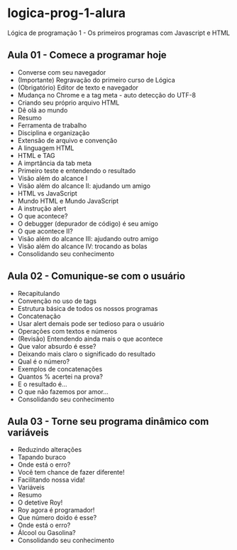 # logica-prog-1-alura
Lógica de programação 1 - Os primeiros programas com Javascript e HTML

<h2>Aula 01 - Comece a programar hoje</h2>
    <ul> 
        <li>Converse com seu navegador</li>
        <li> (Importante) Regravação do primeiro curso de Lógica </li>
        <li> (Obrigatório) Editor de texto e navegador </li>
        <li> Mudança no Chrome e a tag meta - auto detecção do UTF-8 </li>
        <li> Criando seu próprio arquivo HTML </li>
        <li> Dê olá ao mundo </li>
        <li> Resumo </li>
        <li> Ferramenta de trabalho </li>
        <li> Disciplina e organização </li>
        <li> Extensão de arquivo e convenção </li>
        <li> A linguagem HTML </li>
        <li> HTML e TAG </li>
        <li> A imprtância da tab meta </li>
        <li> Primeiro teste e entendendo o resultado </li>
        <li> Visão além do alcance I </li>
        <li> Visão além do alcance II: ajudando um amigo </li>
        <li> HTML vs JavaScript </li>
        <li> Mundo HTML e Mundo JavaScript </li>
        <li> A instrução alert </li>
        <li> O que acontece? </li>
        <li> O debugger (depurador de código) é seu amigo </li>
        <li> O que acontece II? </li>
        <li> Visão além do alcance III: ajudando outro amigo </li>
        <li> Visão além do alcance IV: trocando as bolas </li>
        <li> Consolidando seu conhecimento </li>
    </ul>

<h2>Aula 02 - Comunique-se com o usuário</h2>
    <ul>         
        <li>Recapitulando</li>
        <li>Convenção no uso de tags</li>
        <li>Estrutura básica de todos os nossos programas</li>
        <li>Concatenação</li>
        <li>Usar alert demais pode ser tedioso para o usuário</li>
        <li>Operações com textos e números</li>
        <li>(Revisão) Entendendo ainda mais o que acontece</li>
        <li>Que valor absurdo é esse?</li>
        <li>Deixando mais claro o significado do resultado</li>
        <li>Qual é o número?</li>
        <li>Exemplos de concatenações</li>
        <li>Quantos % acertei na prova?</li>
        <li>E o resultado é...</li>
        <li>O que não fazemos por amor...</li>
        <li>Consolidando seu conhecimento</li>
    </ul>

<h2>Aula 03 - Torne seu programa dinâmico com variáveis</h2>
    <ul>         
        <li>Reduzindo alterações</li>
        <li>Tapando buraco</li>
        <li>Onde está o erro?</li>
        <li>Você tem chance de fazer diferente!</li>
        <li>Facilitando nossa vida!</li>
        <li>Variáveis</li>
        <li>Resumo</li>
        <li>O detetive Roy!</li>
        <li>Roy agora é programador!</li>
        <li>Que número doido é esse?</li>
        <li>Onde está o erro?</li>
        <li>Álcool ou Gasolina?</li>
        <li>Consolidando seu conhecimento</li>
    </ul>